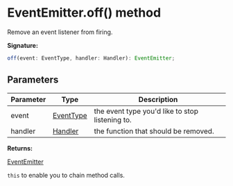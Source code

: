 # EventEmitter.off() method

Remove an event listener from firing.

**Signature:**

```typescript
off(event: EventType, handler: Handler): EventEmitter;
```

## Parameters

| Parameter | Type                                  | Description                                     |
| --------- | ------------------------------------- | ----------------------------------------------- |
| event     | [EventType](./puppeteer.eventtype.md) | the event type you'd like to stop listening to. |
| handler   | [Handler](./puppeteer.handler.md)     | the function that should be removed.            |

**Returns:**

[EventEmitter](./puppeteer.eventemitter.md)

`this` to enable you to chain method calls.
